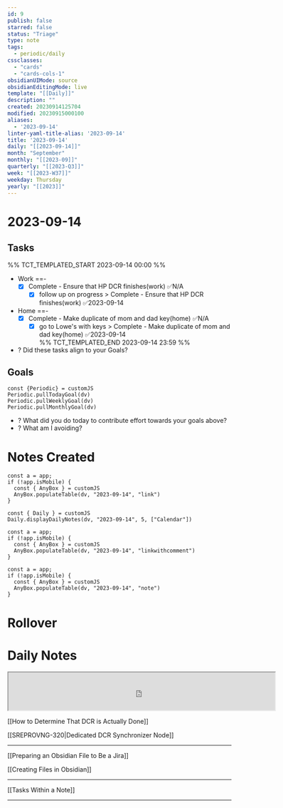 ```yaml
---
id: 9
publish: false
starred: false
status: "Triage"
type: note
tags:
  - periodic/daily
cssclasses:
  - "cards"
  - "cards-cols-1"
obsidianUIMode: source
obsidianEditingMode: live
template: "[[Daily]]"
description: ""
created: 20230914125704
modified: 20230915000100
aliases:
  - '2023-09-14'
linter-yaml-title-alias: '2023-09-14'
title: '2023-09-14'
daily: "[[2023-09-14]]"
month: "September"
monthly: "[[2023-09]]"
quarterly: "[[2023-Q3]]"
week: "[[2023-W37]]"
weekday: Thursday
yearly: "[[2023]]"
---
```


# 2023-09-14

## Tasks

%% TCT_TEMPLATED_START 2023-09-14 00:00 %%
* Work ==-
    - [x] Complete - Ensure that HP DCR finishes(work) ✅N/A
        - [x] follow up on progress > Complete - Ensure that HP DCR finishes(work) ✅2023-09-14
* Home ==-
    - [x] Complete - Make duplicate of mom and dad key(home) ✅N/A
        - [x] go to Lowe's with keys > Complete - Make duplicate of mom and dad key(home) ✅2023-09-14  
%% TCT_TEMPLATED_END 2023-09-14 23:59 %%
* ? Did these tasks align to your Goals?

## Goals

```dataviewjs
const {Periodic} = customJS
Periodic.pullTodayGoal(dv)
Periodic.pullWeeklyGoal(dv)
Periodic.pullMonthlyGoal(dv)
```
* ? What did you do today to contribute effort towards your goals above?
* ? What am I avoiding?

# Notes Created

```dataviewjs
const a = app;
if (!app.isMobile) {
  const { AnyBox } = customJS
  AnyBox.populateTable(dv, "2023-09-14", "link")
}
```

```dataviewjs
const { Daily } = customJS
Daily.displayDailyNotes(dv, "2023-09-14", 5, ["Calendar"])
```

```dataviewjs
const a = app;
if (!app.isMobile) {
  const { AnyBox } = customJS
  AnyBox.populateTable(dv, "2023-09-14", "linkwithcomment")
}
```

```dataviewjs
const a = app;
if (!app.isMobile) {
  const { AnyBox } = customJS
  AnyBox.populateTable(dv, "2023-09-14", "note")
}
```

# Rollover

# Daily Notes
<center><iframe width="600" height="85" src="https://ashleyhindle.com/focusanchor/api/kaxvYE8hiuKxyHVs/embed"></iframe></center>


[[How to Determine That DCR is Actually Done]]

[[SREPROVNG-320|Dedicated DCR Synchronizer Node]]


---
[[Preparing an Obsidian File to Be a Jira]]


[[Creating Files in Obsidian]]

---


[[Tasks Within a Note]]


---
